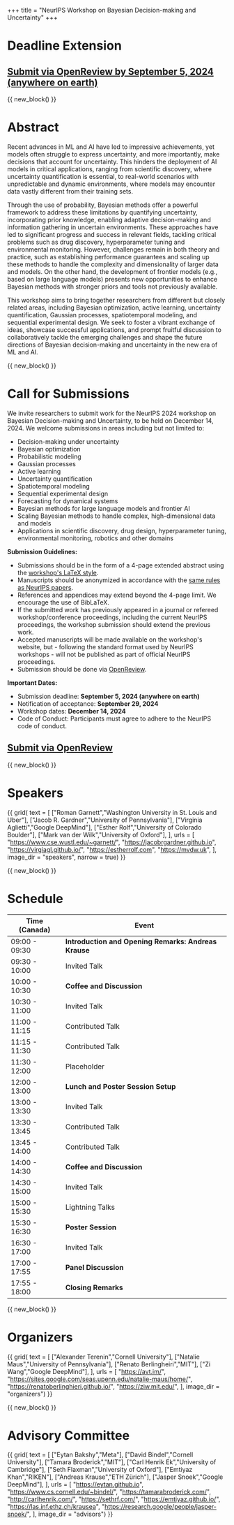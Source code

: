 +++
title = "NeurIPS Workshop on Bayesian Decision-making and Uncertainty"
+++

# Deadline Extension

## [Submit via OpenReview by September 5, 2024 (anywhere on earth)](https://openreview.net/group?id=NeurIPS.cc/2024/Workshop/BDU)

{{ new_block() }}

# Abstract

Recent advances in ML and AI have led to impressive achievements, yet models often struggle to express uncertainty, and more importantly, make decisions that account for uncertainty. 
This hinders the deployment of AI models in critical applications, ranging from scientific discovery, where uncertainty quantification is essential, to real-world scenarios with unpredictable and dynamic environments, where models may encounter data vastly different from their training sets.

Through the use of probability, Bayesian methods offer a powerful framework to address these limitations by quantifying uncertainty, incorporating prior knowledge, enabling adaptive decision-making and information gathering in uncertain environments. 
These approaches have led to significant progress and success in relevant fields, tackling critical problems such as drug discovery, hyperparameter tuning and environmental monitoring. 
However, challenges remain in both theory and practice, such as establishing performance guarantees and scaling up these methods to handle the complexity and dimensionality of larger data and models. 
On the other hand, the development of frontier models (e.g., based on large language models) presents new opportunities to enhance Bayesian methods with stronger priors and tools not previously available.

This workshop aims to bring together researchers from different but closely related areas, including Bayesian optimization, active learning, uncertainty quantification, Gaussian processes, spatiotemporal modeling, and sequential experimental design. 
We seek to foster a vibrant exchange of ideas, showcase successful applications, and prompt fruitful discussion to collaboratively tackle the emerging challenges and shape the future directions of Bayesian decision-making and uncertainty in the new era of ML and AI.



{{ new_block() }}



# Call for Submissions

We invite researchers to submit work for the NeurIPS 2024 workshop on Bayesian Decision-making and Uncertainty, to be held on December 14, 2024. We welcome submissions in areas including but not limited to:

* Decision-making under uncertainty
* Bayesian optimization
* Probabilistic modeling
* Gaussian processes
* Active learning
* Uncertainty quantification
* Spatiotemporal modeling
* Sequential experimental design
* Forecasting for dynamical systems
* Bayesian methods for large language models and frontier AI
* Scaling Bayesian methods to handle complex, high-dimensional data and models
* Applications in scientific discovery, drug design, hyperparameter tuning, environmental monitoring, robotics and other domains

**Submission Guidelines:**

* Submissions should be in the form of a 4-page extended abstract using the [workshop's LaTeX style](bdu_2024.sty).
* Manuscripts should be anonymized in accordance with the [same rules as NeurIPS papers](https://neurips.cc/Conferences/2024/CallForPapers).
* References and appendices may extend beyond the 4-page limit. We encourage the use of BibLaTeX.
* If the submitted work has previously appeared in a journal or refereed workshop/conference proceedings, including the current NeurIPS proceedings, the workshop submission should extend the previous work.
* Accepted manuscripts will be made available on the workshop's website, but - following the standard format used by NeurIPS workshops - will not be published as part of official NeurIPS proceedings.
* Submission should be done via [OpenReview](https://openreview.net/group?id=NeurIPS.cc/2024/Workshop/BDU).

**Important Dates:**

* Submission deadline: **September 5, 2024 (anywhere on earth)**
* Notification of acceptance: **September 29, 2024**
* Workshop dates: **December 14, 2024**
* Code of Conduct: Participants must agree to adhere to the NeurIPS code of conduct.

## [Submit via OpenReview](https://openreview.net/group?id=NeurIPS.cc/2024/Workshop/BDU)



{{ new_block() }}



# Speakers

{{ grid(
    text = [
        ["Roman Garnett","Washington University in St. Louis and Uber"], 
        ["Jacob R. Gardner","University of Pennsylvania"],
        ["Virginia Aglietti","Google DeepMind"],
        ["Esther Rolf","University of Colorado Boulder"],
        ["Mark van der Wilk","University of Oxford"],
    ],
    urls = [
        "https://www.cse.wustl.edu/~garnett/",
        "https://jacobrgardner.github.io",
        "https://virgiagl.github.io/",
        "https://estherrolf.com",
        "https://mvdw.uk",
    ],
    image_dir = "speakers",
    narrow = true) }}



{{ new_block() }}



# Schedule

| Time (Canada) | Event |
|---------------|-------|
| 09:00 - 09:30 | **Introduction and Opening Remarks: Andreas Krause** |
| 09:30 - 10:00 | Invited Talk |
| 10:00 - 10:30 | **Coffee and Discussion** |
| 10:30 - 11:00 | Invited Talk |
| 11:00 - 11:15 | Contributed Talk |
| 11:15 - 11:30 | Contributed Talk |
| 11:30 - 12:00 | Placeholder |
| 12:00 - 13:00 | **Lunch and Poster Session Setup** |
| 13:00 - 13:30 | Invited Talk |
| 13:30 - 13:45 | Contributed Talk |
| 13:45 - 14:00 | Contributed Talk |
| 14:00 - 14:30 | **Coffee and Discussion** |
| 14:30 - 15:00 | Invited Talk |
| 15:00 - 15:30 | Lightning Talks |
| 15:30 - 16:30 | **Poster Session** |
| 16:30 - 17:00 | Invited Talk |
| 17:00 - 17:55 | **Panel Discussion** | 
| 17:55 - 18:00 | **Closing Remarks** |



{{ new_block() }}



# Organizers

{{ grid(
    text = [
        ["Alexander Terenin","Cornell University"],
        ["Natalie Maus","University of Pennsylvania"],
        ["Renato Berlingheiri","MIT"],
        ["Zi Wang","Google DeepMind"],
    ],
    urls = [
        "https://avt.im/",
        "https://sites.google.com/seas.upenn.edu/natalie-maus/home/",
        "https://renatoberlinghieri.github.io/",
        "https://ziw.mit.edu/",
    ],
    image_dir = "organizers") }}



{{ new_block() }}



# Advisory Committee

{{ grid(
    text = [
        ["Eytan Bakshy","Meta"],
        ["David Bindel","Cornell University"],
        ["Tamara Broderick","MIT"],
        ["Carl Henrik Ek","University of Cambridge"],
        ["Seth Flaxman","University of Oxford"],
        ["Emtiyaz Khan","RIKEN"],
        ["Andreas Krause","ETH Zürich"],
        ["Jasper Snoek","Google DeepMind"],
    ],
    urls = [
        "https://eytan.github.io",
        "https://www.cs.cornell.edu/~bindel/",
        "https://tamarabroderick.com/",
        "http://carlhenrik.com/",
        "https://sethrf.com/",
        "https://emtiyaz.github.io/",
        "https://las.inf.ethz.ch/krausea",
        "https://research.google/people/jasper-snoek/",
    ],
    image_dir = "advisors") }}